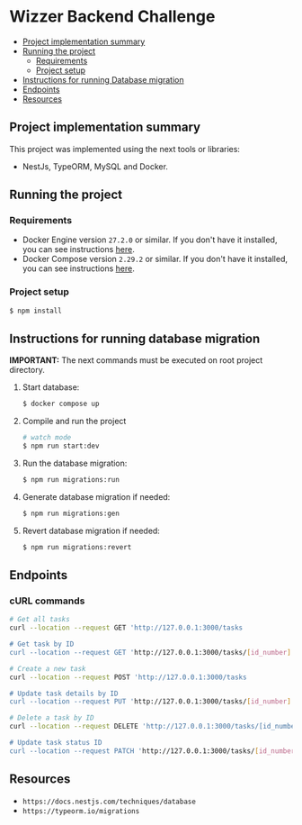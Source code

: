 # Wizzer Backend Challenge

- [Project implementation summary](#project-implementation-summary)
- [Running the project](#running-the-project)
  - [Requirements](#requirements)
  - [Project setup](#project-setup)
- [Instructions for running Database migration](#instructions-for-running-database-migration)
- [Endpoints](#endpoints)
- [Resources](#resources)


## Project implementation summary

This project was implemented using the next tools or libraries:

- NestJs, TypeORM, MySQL and Docker.


## Running the project 

### Requirements

- Docker Engine version `27.2.0` or similar. If you don't have it installed, you can see instructions [here](https://docs.docker.com/engine/install/).
- Docker Compose version `2.29.2` or similar. If you don't have it installed, you can see instructions [here](https://docs.docker.com/compose/install/).

### Project setup

```bash
$ npm install
```

## Instructions for running database migration

**IMPORTANT:** The next commands must be executed on root project directory.

1. Start database:

    ```bash
    $ docker compose up
    ```

2. Compile and run the project

   ```bash
   # watch mode
   $ npm run start:dev
   ```
    
4. Run the database migration:

    ```bash
    $ npm run migrations:run
    ```

5. Generate database migration if needed:

    ```bash
    $ npm run migrations:gen
    ```

6. Revert database migration if needed:

    ```bash
    $ npm run migrations:revert
    ```

## Endpoints
### cURL commands
  
  ```bash
  # Get all tasks
  curl --location --request GET 'http://127.0.0.1:3000/tasks

  # Get task by ID
  curl --location --request GET 'http://127.0.0.1:3000/tasks/[id_number]

  # Create a new task
  curl --location --request POST 'http://127.0.0.1:3000/tasks

  # Update task details by ID
  curl --location --request PUT 'http://127.0.0.1:3000/tasks/[id_number]

  # Delete a task by ID
  curl --location --request DELETE 'http://127.0.0.1:3000/tasks/[id_number]

  # Update task status ID
  curl --location --request PATCH 'http://127.0.0.1:3000/tasks/[id_number]
  ```

  


## Resources

- `https://docs.nestjs.com/techniques/database`
- `https://typeorm.io/migrations`
